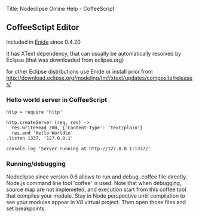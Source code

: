 Title:  Nodeclipse Online Help - CoffeeScript  


## CoffeeSctipt Editor

Included in [Enide](www.nodeclipse.org/enide) since 0.4.20

It has XText dependency, that can usually be automatically resolved by Eclipse (that was downloaded from eclipse.org)

for other Eclipse distributions use Enide or install prior from <http://download.eclipse.org/modeling/tmf/xtext/updates/composite/releases/>

### Hello world server in CoffeeScript

	http = require 'http'
	 
	http.createServer (req, res) ->
	  res.writeHead 200, {'Content-Type': 'text/plain'}
	  res.end 'Hello World\n'
	.listen 1337, '127.0.0.1'
	 
	console.log 'Server running at http://127.0.0.1:1337/'

### Running/debugging

Nodeclipse since version 0.6 allows to run and debug .coffee file directly.
Node.js command line tool 'coffee' is used.	
Note that when debugging, source map are not implemeted, and execution start from this coffee tool
 that compiles your module.
 Stay in Node perspective until compilation to see your modules appear in V8 virtual project.
 Then open those files and set breakpoints.